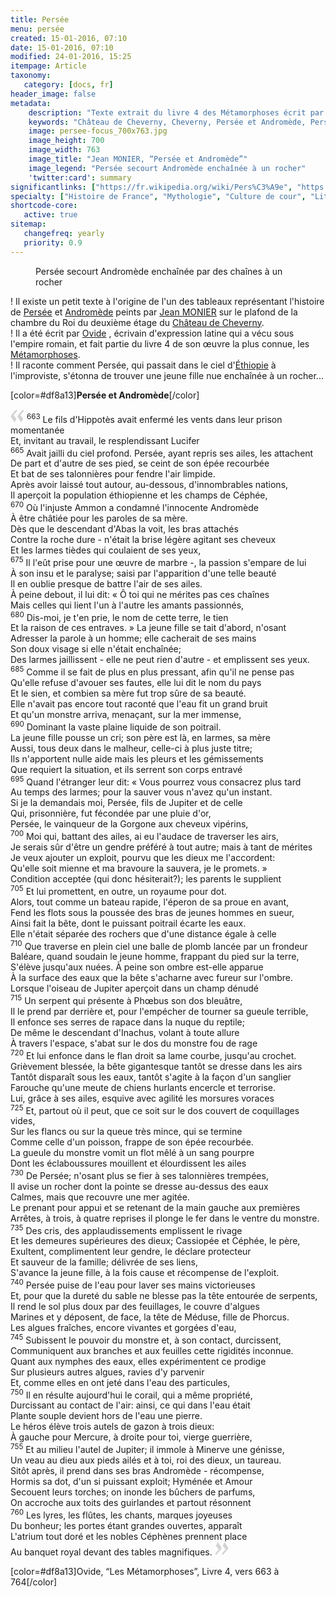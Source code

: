 ```yaml
---
title: Persée 
menu: persée
created: 15-01-2016, 07:10
date: 15-01-2016, 07:10
modified: 24-01-2016, 15:25
itempage: Article
taxonomy:
   category: [docs, fr]
header_image: false
metadata:
    description: "Texte extrait du livre 4 des Métamorphoses écrit par Ovide et qui a inspiré au peintre Jean MONIER une des réalisations représentant Persée et Andromède sur le plafond de la chambre du Roi au deuxième étage du Château de Cheverny"
    keywords: "Château de Cheverny, Cheverny, Persée et Andromède, Persée, Andromède, Ovide, Les Métamorphoses, Jean MONIER, Jean MOSNIER"
    image: persee-focus_700x763.jpg
    image_height: 700
    image_width: 763
    image_title: "Jean MONIER, “Persée et Andromède”"
    image_legend: "Persée secourt Andromède enchaînée à un rocher"
    'twitter:card': summary
significantlinks: ["https://fr.wikipedia.org/wiki/Pers%C3%A9e", "https://fr.wikipedia.org/wiki/Androm%C3%A8de_(mythologie)", "https://fr.wikipedia.org/wiki/Ch%C3%A2teau_de_Cheverny", "https://fr.wikipedia.org/wiki/Ovide", "https://fr.wikipedia.org/wiki/M%C3%A9tamorphoses_(Ovide)", "https://fr.wikipedia.org/wiki/%C3%89thiopie", "https://fr.wikipedia.org/wiki/Jean_Mosnier"]
specialty: ["Histoire de France", "Mythologie", "Culture de cour", "Littérature de l'Empire Romain", "Littérature romaine impériale", "Château de Cheverny", "Cheverny", "Persée", "Andromède", "Persée et Andromède", "Ovide", "Les Métamorphoses", "Jean MONIER", "Jean MOSNIER"]
shortcode-core:
   active: true
sitemap:
   changefreq: yearly
   priority: 0.9
---
```


<figure><picture>
<source
media="(min-width: 959px)"
sizes="(max-width: 767px) 98vw, (min-width: 959px) 50vw, 86vw"
srcset="
/user/sites/docs/pages/01.reference/03.chateaux-de-la-loire/03.cheverny/02.perseus/persee-280.webp 280w,
/user/sites/docs/pages/01.reference/03.chateaux-de-la-loire/03.cheverny/02.perseus/persee-380.webp 380w,
/user/sites/docs/pages/01.reference/03.chateaux-de-la-loire/03.cheverny/02.perseus/persee-480.webp 480w,
/user/sites/docs/pages/01.reference/03.chateaux-de-la-loire/03.cheverny/02.perseus/persee-640.webp 640w,
/user/sites/docs/pages/01.reference/03.chateaux-de-la-loire/03.cheverny/02.perseus/persee_700x869.webp 700w"
type="image/webp">
<source
media="(min-width: 959px)"
sizes="(max-width: 767px) 98vw, (min-width: 959px) 50vw, 86vw"
srcset="
/user/sites/docs/pages/01.reference/03.chateaux-de-la-loire/03.cheverny/02.perseus/persee-280.jpg 280w,
/user/sites/docs/pages/01.reference/03.chateaux-de-la-loire/03.cheverny/02.perseus/persee-380.jpg 380w,
/user/sites/docs/pages/01.reference/03.chateaux-de-la-loire/03.cheverny/02.perseus/persee-480.jpg 480w,
/user/sites/docs/pages/01.reference/03.chateaux-de-la-loire/03.cheverny/02.perseus/persee-640.jpg 640w,
/user/sites/docs/pages/01.reference/03.chateaux-de-la-loire/03.cheverny/02.perseus/persee_700x869.jpg 700w"
>
<source
sizes="(max-width: 767px) 98vw, (min-width: 959px) 50vw, 86vw"
srcset="
/user/sites/docs/pages/01.reference/03.chateaux-de-la-loire/03.cheverny/02.perseus/persee-focus-280.webp 280w,
/user/sites/docs/pages/01.reference/03.chateaux-de-la-loire/03.cheverny/02.perseus/persee-focus-380.webp 380w,
/user/sites/docs/pages/01.reference/03.chateaux-de-la-loire/03.cheverny/02.perseus/persee-focus-480.webp 480w,
/user/sites/docs/pages/01.reference/03.chateaux-de-la-loire/03.cheverny/02.perseus/persee-focus-640.webp 640w,
/user/sites/docs/pages/01.reference/03.chateaux-de-la-loire/03.cheverny/02.perseus/persee-focus_700x763.webp 700w"
>
<img　src="/user/sites/docs/pages/01.reference/03.chateaux-de-la-loire/03.cheverny/02.perseus/persee-focus_700x763.jpg" alt="Jean MONIER, “Persée et Andromède”"　title="Jean MONIER, “Persée et Andromède”" class="class-diane-img"
sizes="(max-width: 767px) 98vw, (min-width: 959px) 50vw, 86vw"
srcset="
/user/sites/docs/pages/01.reference/03.chateaux-de-la-loire/03.cheverny/02.perseus/persee-focus-280.jpg 280w,
/user/sites/docs/pages/01.reference/03.chateaux-de-la-loire/03.cheverny/02.perseus/persee-focus-380.jpg 380w,
/user/sites/docs/pages/01.reference/03.chateaux-de-la-loire/03.cheverny/02.perseus/persee-focus-480.jpg 480w,
/user/sites/docs/pages/01.reference/03.chateaux-de-la-loire/03.cheverny/02.perseus/persee-focus-640.jpg 640w,
/user/sites/docs/pages/01.reference/03.chateaux-de-la-loire/03.cheverny/02.perseus/persee-focus_700x763.jpg 700w"
>
</picture><figcaption>Persée secourt Andromède enchaînée par des chaînes à un rocher</figcaption></figure>

! Il existe un petit texte à l'origine de l'un des tableaux représentant l'histoire de [Persée][1] et [Andromède][2] peints par [Jean MONIER][7] sur le plafond de la chambre du Roi du deuxième étage du [Château de Cheverny][3].  
! Il a été écrit par [Ovide][4] , écrivain d'expression latine qui a vécu sous l'empire romain, et fait partie du livre 4 de son œuvre la plus connue, les [Métamorphoses][5].  
! Il raconte comment Persée, qui passait dans le ciel d'[Éthiopie][6] à l'improviste, s'étonna de trouver une jeune fille nue enchaînée à un rocher...  

[color=#df8a13]**Persée et Andromède**[/color]  

<span><svg xmlns="http://www.w3.org/2000/svg" version="1" width="22px" height="22px" viewBox="0 0 78 78" fill="lightgrey" opacity="1"><path d="M76.5 9.0009L57.0898 32.605c-.88226 1.10283-.88226 1.54397-.88226 1.76454 0 1.10286 1.76455 3.30857 2.8674 4.632l13.0167 14.99877L61.50123 74.9545 50.4727 59.51456c-2.87047-3.97028-10.80793-15.88413-10.80793-19.19267 0-1.76458.6617-2.4263 6.6171-9.7051C60.8395 12.74754 63.04522 10.98297 70.98575 3.0455L76.5 9.00092zm-38.16172 0L18.9281 32.605c-.88228 1.10283-.88228 1.54397-.88228 1.76454 0 1.10286 1.76457 3.30857 2.86742 4.632L33.92688 54.0003 23.3395 74.9545 12.30793 59.51456C9.44053 55.54428 1.5 43.63043 1.5 40.3219c0-1.76458.6617-2.4263 6.6171-9.7051C22.67475 12.74754 24.88043 10.98297 32.82097 3.0455l5.51732 5.9554z"/></svg></span> 
<sup>663</sup> 
Le fils d'Hippotès avait enfermé les vents dans leur prison momentanée  
Et, invitant au travail, le resplendissant Lucifer  
<sup>665</sup> 
Avait jailli du ciel profond. Persée, ayant repris ses ailes, les attachent  
De part et d'autre de ses pied, se ceint de son épée recourbée  
Et bat de ses talonnières pour fendre l'air limpide.  
Après avoir laissé tout autour, au-dessous, d'innombrables nations,  
Il aperçoit la population éthiopienne et les champs de Céphée,  
<sup>670</sup> 
Où l'injuste Ammon a condamné l'innocente Andromède  
À être châtiée pour les paroles de sa mère.  
Dès que le descendant d'Abas la voit, les bras attachés  
Contre la roche dure - n'était la brise légère agitant ses cheveux  
Et les larmes tièdes qui coulaient de ses yeux,  
<sup>675</sup> 
Il l'eût prise pour une œuvre de marbre -, la passion s'empare de lui  
À son insu et le paralyse; saisi par l'apparition d'une telle beauté  
Il en oublie presque de battre l'air de ses ailes.  
À peine debout, il lui dit: « Ô toi qui ne mérites pas ces chaînes  
Mais celles qui lient l'un à l'autre les amants passionnés,  
<sup>680</sup> 
Dis-moi, je t'en prie, le nom de cette terre, le tien  
Et la raison de ces entraves. » La jeune fille se tait d'abord, n'osant  
Adresser la parole à un homme; elle cacherait de ses mains  
Son doux visage si elle n'était enchaînée;  
Des larmes jaillissent - elle ne peut rien d'autre - et emplissent ses yeux.  
<sup>685</sup> 
Comme il se fait de plus en plus pressant, afin qu'il ne pense pas  
Qu'elle refuse d'avouer ses fautes, elle lui dit le nom du pays  
Et le sien, et combien sa mère fut trop sûre de sa beauté.  
Elle n'avait pas encore tout raconté que l'eau fit un grand bruit  
Et qu'un monstre arriva, menaçant, sur la mer immense,  
<sup>690</sup> 
Dominant la vaste plaine liquide de son poitrail.  
La jeune fille pousse un cri; son père est là, en larmes, sa mère  
Aussi, tous deux dans le malheur, celle-ci à plus juste titre;   
Ils n'apportent nulle aide mais les pleurs et les gémissements  
Que requiert la situation, et ils serrent son corps entravé  
<sup>695</sup> 
Quand l'étranger leur dit: « Vous pourrez vous consacrez plus tard  
Au temps des larmes; pour la sauver vous n'avez qu'un instant.  
Si je la demandais moi, Persée, fils de Jupiter et de celle  
Qui, prisonnière, fut fécondée par une pluie d'or,  
Persée, le vainqueur de la Gorgone aux cheveux vipérins,  
<sup>700</sup> 
Moi qui, battant des ailes, ai eu l'audace de traverser les airs,  
Je serais sûr d'être un gendre préféré à tout autre; mais à tant de mérites  
Je veux ajouter un exploit, pourvu que les dieux me l'accordent:  
Qu'elle soit mienne et ma bravoure la sauvera, je le promets. »  
Condition acceptée (qui donc hésiterait?); les parents le supplient  
<sup>705</sup> 
Et lui promettent, en outre, un royaume pour dot.  
Alors, tout comme un bateau rapide, l'éperon de sa proue en avant,  
Fend les flots sous la poussée des bras de jeunes hommes en sueur,  
Ainsi fait la bête, dont le puissant poitrail écarte les eaux.  
Elle n'était séparée des rochers que d'une distance égale à celle  
<sup>710</sup> 
Que traverse en plein ciel une balle de plomb lancée par un frondeur  
Baléare, quand soudain le jeune homme, frappant du pied sur la terre,  
S'élève jusqu'aux nuées. À peine son ombre est-elle apparue  
À la surface des eaux que la bête s'acharne avec fureur sur l'ombre.  
Lorsque l'oiseau de Jupiter aperçoit dans un champ dénudé  
<sup>715</sup> 
Un serpent qui présente à Phœbus son dos bleuâtre,  
Il le prend par derrière et, pour l'empécher de tourner sa gueule terrible,  
Il enfonce ses serres de rapace dans la nuque du reptile;  
De même le descendant d'Inachus, volant à toute allure  
À travers l'espace, s'abat sur le dos du monstre fou de rage  
<sup>720</sup> 
Et lui enfonce dans le flan droit sa lame courbe, jusqu'au crochet.  
Grièvement blessée, la bête gigantesque tantôt se dresse dans les airs  
Tantôt disparaît sous les eaux, tantôt s'agite à la façon d'un sanglier  
Farouche qu'une meute de chiens hurlants encercle et terrorise.  
Lui, grâce à ses ailes, esquive avec agilité les morsures voraces  
<sup>725</sup> 
Et, partout où il peut, que ce soit sur le dos couvert de coquillages vides,  
Sur les flancs ou sur la queue très mince, qui se termine  
Comme celle d'un poisson, frappe de son épée recourbée.  
La gueule du monstre vomit un flot mêlé à un sang pourpre  
Dont les éclaboussures mouillent et élourdissent les ailes  
<sup>730</sup> 
De Persée; n'osant plus se fier à ses talonnières trempées,  
Il avise un rocher dont la pointe se dresse au-dessus des eaux  
Calmes, mais que recouvre une mer agitée.  
Le prenant pour appui et se retenant de la main gauche aux premières  
Arrêtes, à trois, à quatre reprises il plonge le fer dans le ventre du monstre.  
<sup>735</sup> 
Des cris, des applaudissements emplissent le rivage  
Et les demeures supérieures des dieux; Cassiopée et Céphée, le père,  
Exultent, complimentent leur gendre, le déclare protecteur  
Et sauveur de la famille; délivrée de ses liens,  
S'avance la jeune fille, à la fois cause et récompense de l'exploit.  
<sup>740</sup> 
Persée puise de l'eau pour laver ses mains victorieuses  
Et, pour que la dureté du sable ne blesse pas la tête entourée de serpents,  
Il rend le sol plus doux par des feuillages, le couvre d'algues  
Marines et y déposent, de face, la tête de Méduse, fille de Phorcus.  
Les algues fraîches, encore vivantes et gorgées d'eau,  
<sup>745</sup> 
Subissent le pouvoir du monstre et, à son contact, durcissent,  
Communiquent aux branches et aux feuilles cette rigidités inconnue.  
Quant aux nymphes des eaux, elles expérimentent ce prodige  
Sur plusieurs autres algues, ravies d'y parvenir  
Et, comme elles en ont jeté dans l'eau des particules,  
<sup>750</sup> 
Il en résulte aujourd'hui le corail, qui a même propriété,  
Durcissant au contact de l'air: ainsi, ce qui dans l'eau était  
Plante souple devient hors de l'eau une pierre.  
Le héros élève trois autels de gazon à trois dieux:  
À gauche pour Mercure, à droite pour toi, vierge guerrière,  
<sup>755</sup> 
Et au milieu l'autel de Jupiter; il immole à Minerve une génisse,  
Un veau au dieu aux pieds ailés et à toi, roi des dieux, un taureau.  
Sitôt après, il prend dans ses bras Andromède - récompense,  
Hormis sa dot, d'un si puissant exploit; Hyménée et Amour  
Secouent leurs torches; on inonde les bûchers de parfums,  
On accroche aux toits des guirlandes et partout résonnent  
<sup>760</sup> 
Les lyres, les flûtes, les chants, marques joyeuses  
Du bonheur; les portes étant grandes ouvertes, apparaît  
L'atrium tout doré et les nobles Céphènes prennent place  
Au banquet royal devant des tables magnifiques. <span><svg xmlns="http://www.w3.org/2000/svg" version="1" width="22px" height="22px" viewBox="0 0 78 78" fill="lightgrey" opacity="1"><path d="M1.5 68.9991L20.9102 45.395c.88226-1.10283.88226-1.54397.88226-1.76454 0-1.10286-1.76455-3.30857-2.8674-4.632L5.90836 23.9997 16.49877 3.0455 27.5273 18.48544c2.87047 3.97028 10.80793 15.88413 10.80793 19.19267 0 1.76458-.6617 2.4263-6.6171 9.7051C17.1605 65.25246 14.95478 67.01703 7.01425 74.9545L1.5 68.99908zm38.16172 0L59.0719 45.395c.88228-1.10283.88228-1.54397.88228-1.76454 0-1.10286-1.76457-3.30857-2.86742-4.632L44.07312 23.9997 54.6605 3.0455l11.03157 15.43992C68.55947 22.45572 76.5 34.36957 76.5 37.6781c0 1.76458-.6617 2.4263-6.6171 9.7051C55.32526 65.25246 53.11957 67.01703 45.17904 74.9545l-5.51732-5.9554z"/></svg></span>

[color=#df8a13]Ovide, “Les Métamorphoses”, Livre 4, vers 663 à 764[/color]  

[1]: https://fr.wikipedia.org/wiki/Pers%C3%A9e "https://fr.wikipedia.org/wiki/Persée"
[2]: https://fr.wikipedia.org/wiki/Androm%C3%A8de_(mythologie) "https://fr.wikipedia.org/wiki/Andromède"
[3]: https://fr.wikipedia.org/wiki/Ch%C3%A2teau_de_Cheverny "https://fr.wikipedia.org/wiki/Château_de_Cheverny"
[4]: https://fr.wikipedia.org/wiki/Ovide "https://fr.wikipedia.org/wiki/Ovide"
[5]: https://fr.wikipedia.org/wiki/M%C3%A9tamorphoses_(Ovide) "https://fr.wikipedia.org/wiki/Métamorphoses_(Ovide)"
[6]: https://fr.wikipedia.org/wiki/%C3%89thiopie "https://fr.wikipedia.org/wiki/Éthiopie"
[7]: https://fr.wikipedia.org/wiki/Jean_Mosnier "https://fr.wikipedia.org/wiki/Jean Monier"